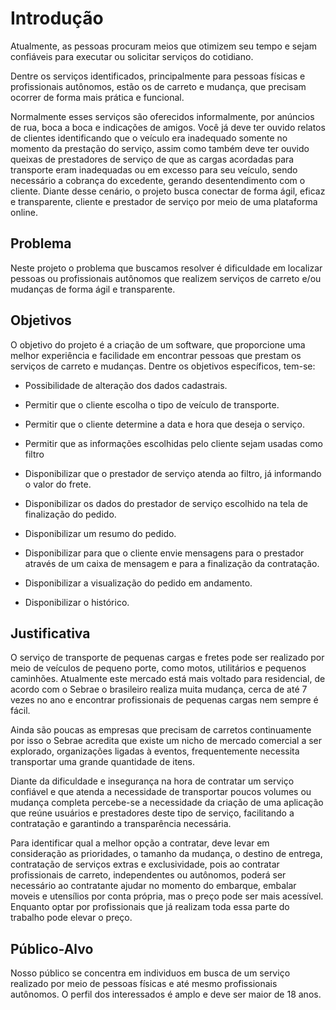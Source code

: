 # Introdução

Atualmente, as pessoas procuram meios que otimizem seu tempo e sejam confiáveis para executar ou solicitar serviços do cotidiano. 

Dentre os serviços identificados, principalmente para pessoas físicas e profissionais autônomos, estão os de carreto e mudança, que precisam ocorrer de forma mais prática e funcional. 

Normalmente esses serviços são oferecidos informalmente, por anúncios de rua, boca a boca e indicações de amigos. Você já deve ter ouvido relatos de clientes identificando que o veículo era inadequado somente no momento da prestação do serviço, assim como também deve ter ouvido queixas de prestadores de serviço de que as cargas acordadas para transporte eram inadequadas ou em excesso para seu veículo, sendo necessário a cobrança do excedente, gerando desentendimento com o cliente. Diante desse cenário, o projeto busca conectar de forma ágil, eficaz e transparente, cliente e prestador de serviço por meio de uma plataforma online. 

## Problema
Neste projeto o problema que buscamos resolver é dificuldade em localizar pessoas ou profissionais autônomos que realizem serviços de carreto e/ou mudanças de forma ágil e transparente. 

## Objetivos

O objetivo do projeto é a criação de um software, que proporcione uma melhor experiência e facilidade em encontrar pessoas que prestam os serviços de carreto e mudanças. 
Dentre os objetivos específicos, tem-se: 

- Possibilidade de alteração dos dados cadastrais. 

- Permitir que o cliente escolha o tipo de veículo de transporte. 

- Permitir que o cliente determine a data e hora que deseja o serviço. 

- Permitir que as informações escolhidas pelo cliente sejam usadas como filtro 

- Disponibilizar que o prestador de serviço atenda ao filtro, já informando o valor do frete. 

- Disponibilizar os dados do prestador de serviço escolhido na tela de finalização do pedido. 

- Disponibilizar um resumo do pedido. 

- Disponibilizar para que o cliente envie mensagens para o prestador através de um caixa de mensagem e para a finalização da contratação. 

- Disponibilizar a visualização do pedido em andamento. 

- Disponibilizar o histórico. 


## Justificativa

O serviço de transporte de pequenas cargas e fretes pode ser realizado por meio de veículos de pequeno porte, como motos, utilitários e pequenos caminhões. Atualmente este mercado está mais voltado para residencial, de acordo com o Sebrae o brasileiro realiza muita mudança, cerca de até 7 vezes no ano e encontrar profissionais de pequenas cargas nem sempre é fácil. 

Ainda são poucas as empresas que precisam de carretos continuamente por isso o Sebrae acredita que existe um nicho de mercado comercial a ser explorado, organizações ligadas à eventos, frequentemente necessita transportar uma grande quantidade de itens. 

Diante da dificuldade e insegurança na hora de contratar um serviço confiável e que atenda a necessidade de transportar poucos volumes ou mudança completa percebe-se a necessidade da criação de uma aplicação que reúne usuários e prestadores deste tipo de serviço, facilitando a contratação e garantindo a transparência necessária. 

Para identificar qual a melhor opção a contratar, deve levar em consideração as prioridades, o tamanho da mudança, o destino de entrega, contratação de serviços extras e exclusividade, pois ao contratar profissionais de carreto, independentes ou autônomos, poderá ser necessário ao contratante ajudar no momento do embarque, embalar moveis e utensílios por conta própria, mas o preço pode ser mais acessível. Enquanto optar por profissionais que já realizam toda essa parte do trabalho pode elevar o preço. 

## Público-Alvo

Nosso público se concentra em individuos em busca de um serviço realizado por meio de pessoas físicas e até mesmo profissionais autônomos. O perfil dos interessados é amplo e deve ser maior de 18 anos.  
